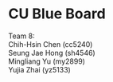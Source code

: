 # CU Blue Board

Team 8:\
	Chih-Hsin Chen (cc5240)\
	Seung Jae Hong (sh4546)\
	Mingliang Yu (my2899)\
	Yujia Zhai (yz5133)